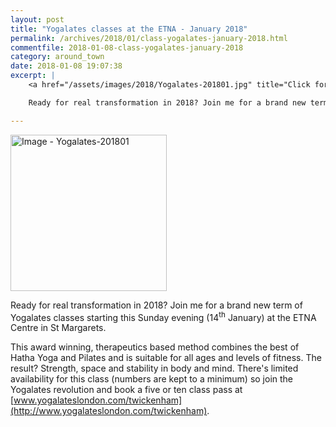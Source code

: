 ```yaml
---
layout: post
title: "Yogalates classes at the ETNA - January 2018"
permalink: /archives/2018/01/class-yogalates-january-2018.html
commentfile: 2018-01-08-class-yogalates-january-2018
category: around_town
date: 2018-01-08 19:07:38
excerpt: |
    <a href="/assets/images/2018/Yogalates-201801.jpg" title="Click for a larger image"><img src="/assets/images/2018/Yogalates-201801-thumb.jpg" width="150" alt="Image - Yogalates-201801"  class="photo right"/></a>

    Ready for real transformation in 2018? Join me for a brand new term of Yogalates classes starting this Sunday evening (14th January) at the ETNA Centre in St Margarets.

---
```


<a href="/assets/images/2018/Yogalates-201801.jpg" title="Click for a larger image"><img src="/assets/images/2018/Yogalates-201801-thumb.jpg" width="250" alt="Image - Yogalates-201801"  class="photo right"/></a>

Ready for real transformation in 2018? Join me for a brand new term of Yogalates classes starting this Sunday evening (14<sup>th</sup> January) at the ETNA Centre in St Margarets.

This award winning, therapeutics based method combines the best of Hatha Yoga and Pilates and is suitable for all ages and levels of fitness. The result? Strength, space and stability in body and mind. There's limited availability for this class (numbers are kept to a minimum) so join the Yogalates revolution and book a five or ten class pass at [www.yogalateslondon.com/twickenham](http://www.yogalateslondon.com/twickenham).
